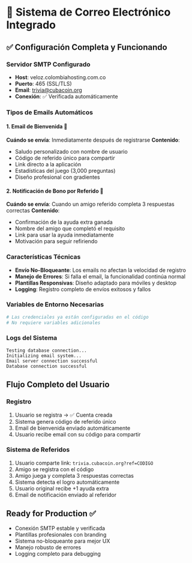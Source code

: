 # 📧 Sistema de Correo Electrónico Integrado

## ✅ Configuración Completa y Funcionando

### Servidor SMTP Configurado
- **Host**: veloz.colombiahosting.com.co
- **Puerto**: 465 (SSL/TLS)
- **Email**: trivia@cubacoin.org
- **Conexión**: ✅ Verificada automáticamente

### Tipos de Emails Automáticos

#### 1. Email de Bienvenida 🎉
**Cuándo se envía**: Inmediatamente después de registrarse
**Contenido**:
- Saludo personalizado con nombre de usuario
- Código de referido único para compartir
- Link directo a la aplicación
- Estadísticas del juego (3,000 preguntas)
- Diseño profesional con gradientes

#### 2. Notificación de Bono por Referido 🎁
**Cuándo se envía**: Cuando un amigo referido completa 3 respuestas correctas
**Contenido**:
- Confirmación de la ayuda extra ganada
- Nombre del amigo que completó el requisito
- Link para usar la ayuda inmediatamente
- Motivación para seguir refiriendo

### Características Técnicas
- **Envío No-Bloqueante**: Los emails no afectan la velocidad de registro
- **Manejo de Errores**: Si falla el email, la funcionalidad continúa normal
- **Plantillas Responsivas**: Diseño adaptado para móviles y desktop
- **Logging**: Registro completo de envíos exitosos y fallos

### Variables de Entorno Necesarias
```bash
# Las credenciales ya están configuradas en el código
# No requiere variables adicionales
```

### Logs del Sistema
```
Testing database connection...
Initializing email system...
Email server connection successful
Database connection successful
```

## Flujo Completo del Usuario

### Registro
1. Usuario se registra → ✅ Cuenta creada
2. Sistema genera código de referido único
3. Email de bienvenida enviado automáticamente
4. Usuario recibe email con su código para compartir

### Sistema de Referidos
1. Usuario comparte link: `trivia.cubacoin.org?ref=CODIGO`
2. Amigo se registra con el código
3. Amigo juega y completa 3 respuestas correctas
4. Sistema detecta el logro automáticamente
5. Usuario original recibe +1 ayuda extra
6. Email de notificación enviado al referidor

## Ready for Production ✅
- Conexión SMTP estable y verificada
- Plantillas profesionales con branding
- Sistema no-bloqueante para mejor UX
- Manejo robusto de errores
- Logging completo para debugging